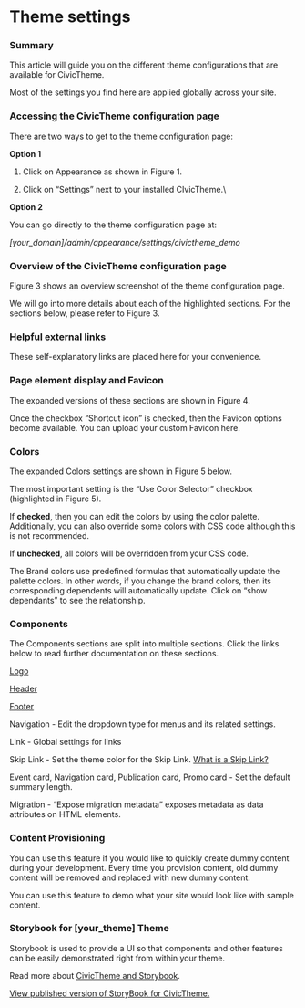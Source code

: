 # Theme settings

### Summary <a href="#civicthemeconfiguration-summary" id="civicthemeconfiguration-summary"></a>

This article will guide you on the different theme configurations that are available for CivicTheme.

Most of the settings you find here are applied globally across your site.

### Accessing the CivicTheme configuration page <a href="#civicthemeconfiguration-accessingthecivicthemeconfigurationpage" id="civicthemeconfiguration-accessingthecivicthemeconfigurationpage"></a>

There are two ways to get to the theme configuration page:

**Option 1**

1.  Click on Appearance as shown in Figure 1.


2.  Click on “Settings” next to your installed CIvicTheme.\




**Option 2**

You can go directly to the theme configuration page at:

_\[your\_domain]/admin/appearance/settings/civictheme\_demo_

### Overview of the CivicTheme configuration page <a href="#civicthemeconfiguration-overviewofthecivicthemeconfigurationpage" id="civicthemeconfiguration-overviewofthecivicthemeconfigurationpage"></a>

Figure 3 shows an overview screenshot of the theme configuration page.



We will go into more details about each of the highlighted sections. For the sections below, please refer to Figure 3.

### Helpful external links <a href="#civicthemeconfiguration-helpfulexternallinks" id="civicthemeconfiguration-helpfulexternallinks"></a>

These self-explanatory links are placed here for your convenience.

### Page element display and Favicon <a href="#civicthemeconfiguration-pageelementdisplayandfavicon" id="civicthemeconfiguration-pageelementdisplayandfavicon"></a>

The expanded versions of these sections are shown in Figure 4.



Once the checkbox “Shortcut icon” is checked, then the Favicon options become available. You can upload your custom Favicon here.

### Colors <a href="#civicthemeconfiguration-colors" id="civicthemeconfiguration-colors"></a>

The expanded Colors settings are shown in Figure 5 below.



The most important setting is the “Use Color Selector” checkbox (highlighted in Figure 5).

If **checked**, then you can edit the colors by using the color palette. Additionally, you can also override some colors with CSS code although this is not recommended.

If **unchecked**, all colors will be overridden from your CSS code.

The Brand colors use predefined formulas that automatically update the palette colors. In other words, if you change the brand colors, then its corresponding dependents will automatically update. Click on “show dependants” to see the relationship.



### Components <a href="#civicthemeconfiguration-components" id="civicthemeconfiguration-components"></a>

The Components sections are split into multiple sections. Click the links below to read further documentation on these sections.

[Logo](broken-reference)

[Header](broken-reference)

[Footer](broken-reference)

Navigation - Edit the dropdown type for menus and its related settings.

Link - Global settings for links

Skip Link - Set the theme color for the Skip Link. [What is a Skip Link?](https://en.wikipedia.org/wiki/Skip\_link)

Event card, Navigation card, Publication card, Promo card - Set the default summary length.

Migration - “Expose migration metadata” exposes metadata as data attributes on HTML elements.

### Content Provisioning <a href="#civicthemeconfiguration-contentprovisioning" id="civicthemeconfiguration-contentprovisioning"></a>



You can use this feature if you would like to quickly create dummy content during your development. Every time you provision content, old dummy content will be removed and replaced with new dummy content.

You can use this feature to demo what your site would look like with sample content.

### Storybook for \[your\_theme] Theme <a href="#civicthemeconfiguration-storybookfor-your_theme-theme" id="civicthemeconfiguration-storybookfor-your_theme-theme"></a>

Storybook is used to provide a UI so that components and other features can be easily demonstrated right from within your theme.

Read more about [CivicTheme and Storybook](https://www.civictheme.io/about/storybook).

[View published version of StoryBook for CivicTheme.](https://www.civictheme.io/themes/custom/civictheme\_launchpad/storybook-static/index.html)
